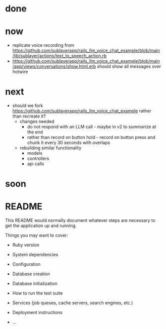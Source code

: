 # done

# now
* replicate voice recording from
https://github.com/sublayerapp/rails_llm_voice_chat_example/blob/main/lib/sublayer/actions/text_to_speech_action.rb
* https://github.com/sublayerapp/rails_llm_voice_chat_example/blob/main/app/views/conversations/show.html.erb should show all messages over hotwire

# next
* should we fork https://github.com/sublayerapp/rails_llm_voice_chat_example rather than recreate it?
  * changes needed
    * do not respond with an LLM call - maybe in v2 to summarize at the end
    * rather than record on button hold - record on button press and chunk it every 30 seconds with overlaps
  * rebuilding similar functionality
    * models
    * controllers
    * api calls


# soon




# README

This README would normally document whatever steps are necessary to get the
application up and running.

Things you may want to cover:

* Ruby version

* System dependencies

* Configuration

* Database creation

* Database initialization

* How to run the test suite

* Services (job queues, cache servers, search engines, etc.)

* Deployment instructions

* ...
